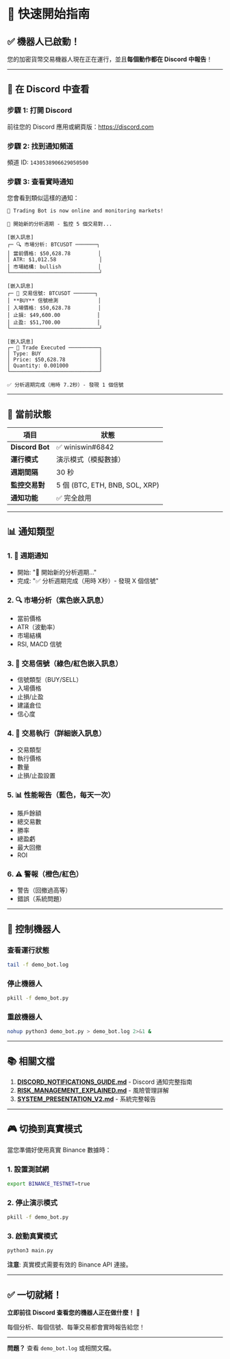 # 🚀 快速開始指南

## ✅ 機器人已啟動！

您的加密貨幣交易機器人現在正在運行，並且**每個動作都在 Discord 中報告**！

---

## 📱 在 Discord 中查看

### 步驟 1: 打開 Discord

前往您的 Discord 應用或網頁版：https://discord.com

### 步驟 2: 找到通知頻道

頻道 ID: `1430538906629050500`

### 步驟 3: 查看實時通知

您會看到類似這樣的通知：

```
🤖 Trading Bot is now online and monitoring markets!

🔄 開始新的分析週期 - 監控 5 個交易對...

[嵌入訊息]
┌─ 🔍 市場分析: BTCUSDT ───────┐
│ 當前價格: $50,628.78         │
│ ATR: $1,012.58              │
│ 市場結構: bullish            │
└─────────────────────────────┘

[嵌入訊息]
┌─ 📡 交易信號: BTCUSDT ───────┐
│ **BUY** 信號檢測             │
│ 入場價格: $50,628.78         │
│ 止損: $49,600.00            │
│ 止盈: $51,700.00            │
└─────────────────────────────┘

[嵌入訊息]
┌─ 🔔 Trade Executed ──────────┐
│ Type: BUY                   │
│ Price: $50,628.78           │
│ Quantity: 0.001000          │
└─────────────────────────────┘

✅ 分析週期完成（用時 7.2秒）- 發現 1 個信號
```

---

## 🎯 當前狀態

| 項目 | 狀態 |
|------|------|
| **Discord Bot** | ✅ winiswin#6842 |
| **運行模式** | 演示模式（模擬數據） |
| **週期間隔** | 30 秒 |
| **監控交易對** | 5 個 (BTC, ETH, BNB, SOL, XRP) |
| **通知功能** | ✅ 完全啟用 |

---

## 📊 通知類型

### 1. 🔄 週期通知
- 開始: "🔄 開始新的分析週期..."
- 完成: "✅ 分析週期完成（用時 X秒）- 發現 X 個信號"

### 2. 🔍 市場分析（紫色嵌入訊息）
- 當前價格
- ATR（波動率）
- 市場結構
- RSI, MACD 信號

### 3. 📡 交易信號（綠色/紅色嵌入訊息）
- 信號類型（BUY/SELL）
- 入場價格
- 止損/止盈
- 建議倉位
- 信心度

### 4. 🔔 交易執行（詳細嵌入訊息）
- 交易類型
- 執行價格
- 數量
- 止損/止盈設置

### 5. 📊 性能報告（藍色，每天一次）
- 賬戶餘額
- 總交易數
- 勝率
- 總盈虧
- 最大回撤
- ROI

### 6. ⚠️ 警報（橙色/紅色）
- 警告（回撤過高等）
- 錯誤（系統問題）

---

## 🔧 控制機器人

### 查看運行狀態

```bash
tail -f demo_bot.log
```

### 停止機器人

```bash
pkill -f demo_bot.py
```

### 重啟機器人

```bash
nohup python3 demo_bot.py > demo_bot.log 2>&1 &
```

---

## 📚 相關文檔

1. **[DISCORD_NOTIFICATIONS_GUIDE.md](DISCORD_NOTIFICATIONS_GUIDE.md)** - Discord 通知完整指南
2. **[RISK_MANAGEMENT_EXPLAINED.md](RISK_MANAGEMENT_EXPLAINED.md)** - 風險管理詳解
3. **[SYSTEM_PRESENTATION_V2.md](SYSTEM_PRESENTATION_V2.md)** - 系統完整報告

---

## 🎮 切換到真實模式

當您準備好使用真實 Binance 數據時：

### 1. 設置測試網

```bash
export BINANCE_TESTNET=true
```

### 2. 停止演示模式

```bash
pkill -f demo_bot.py
```

### 3. 啟動真實模式

```bash
python3 main.py
```

**注意**: 真實模式需要有效的 Binance API 連接。

---

## ✅ 一切就緒！

**立即前往 Discord 查看您的機器人正在做什麼！** 📱

每個分析、每個信號、每筆交易都會實時報告給您！

---

**問題？** 查看 `demo_bot.log` 或相關文檔。
